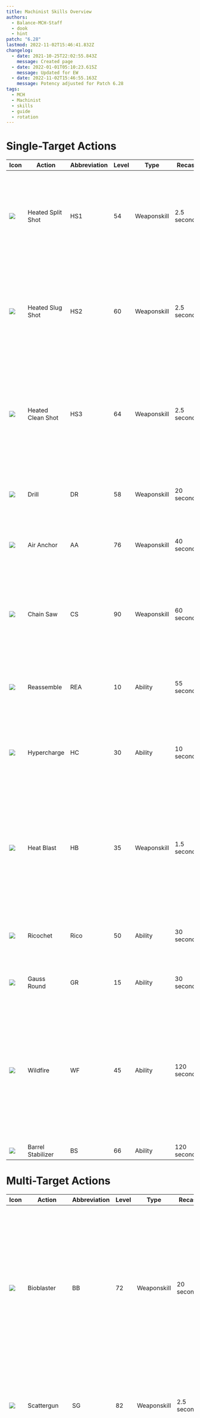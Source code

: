 ```yaml
---
title: Machinist Skills Overview
authors:
  - Balance-MCH-Staff
  - dook
  - hint
patch: "6.28"
lastmod: 2022-11-02T15:46:41.832Z
changelog:
  - date: 2021-10-25T22:02:55.843Z
    message: Created page
  - date: 2022-01-01T05:10:23.615Z
    message: Updated for EW
  - date: 2022-11-02T15:46:55.163Z
    message: Potency adjusted for Patch 6.28
tags:
  - MCH
  - Machinist
  - skills
  - guide
  - rotation
---
```

# Single-Target Actions

| Icon                                            | Action            | Abbreviation | Level | Type        | Recast      | Description                                                                                                                                                                         |
| ----------------------------------------------- | ----------------- | ------------ | ----- | ----------- | ----------- | ----------------------------------------------------------------------------------------------------------------------------------------------------------------------------------- |
| ![](https://xivapi.com/i/003000/003031_hr1.png) | Heated Split Shot | HS1          | 54    | Weaponskill | 2.5 seconds | The first skill in your main combo.  Delivers an attack with a potency of 200.  Generates 5 Heat. Upgraded from Split Shot.                                                         |
| ![](https://xivapi.com/i/003000/003032_hr1.png) | Heated Slug Shot  | HS2          | 60    | Weaponskill | 2.5 seconds | The second skill in your main combo. Delivers an attack with a combo potency of 280. Generates 5 Heat. Upgraded from Slug Shot.                                                     |
| ![](https://xivapi.com/i/003000/003033_hr1.png) | Heated Clean Shot | HS3          | 64    | Weaponskill | 2.5 seconds | The third skill in your main combo. Delivers an attack with a combo potency of 360. Generates 5 Heat and 10 Battery. Upgraded from Clean Shot.                                      |
| ![](https://xivapi.com/i/003000/003043_hr1.png) | Drill             | DR           | 58    | Weaponskill | 20 seconds  | Delivers an attack with a potency of 600.  Shares a recast timer with Bioblaster                                                                                                    |
| ![](https://xivapi.com/i/003000/003045_hr1.png) | Air Anchor        | AA           | 76    | Weaponskill | 40 seconds  | Delivers an attack with a potency of 600. Generates 20 Battery.                                                                                                                     |
| ![](https://xivapi.com/i/003000/003048_hr1.png) | Chain Saw         | CS           | 90    | Weaponskill | 60 seconds  | Delivers an attack with a potency of 600. Generates 20 Battery. Damage fall-off of 65% for all other enemies in a line to the target.                                               |
| ![](https://xivapi.com/i/003000/003022_hr1.png) | Reassemble        | REA          | 10    | Ability     | 55 seconds  | Guarantees the next weaponskill is a critical direct hit. Can hold up to 2 stacks.                                                                                                  |
| ![](https://xivapi.com/i/003000/003041_hr1.png) | Hypercharge       | HC           | 30    | Ability     | 10 seconds  | Enables the usage of Heat Blast. Buffs single-target weaponskills for the next 8 seconds. Costs 50 Heat.                                                                            |
| ![](https://xivapi.com/i/003000/003030_hr1.png) | Heat Blast        | HB           | 35    | Weaponskill | 1.5 seconds | Only usable under the effect of Hypercharge. Delivers an attack with a potency of 200. Reduces the cooldown of Gauss Round and Ricochet by 15 seconds each.                         |
| ![](https://xivapi.com/i/003000/003017_hr1.png) | Ricochet          | Rico         | 50    | Ability     | 30 seconds  | Delivers an attack with a potency of 120.  Damage fall-off of 50% for all other nearby enemies.                                                                                     |
| ![](https://xivapi.com/i/003000/003005_hr1.png) | Gauss Round       | GR           | 15    | Ability     | 30 seconds  | Delivers an attack with a potency of 120.                                                                                                                                           |
| ![](https://xivapi.com/i/003000/003018_hr1.png) | Wildfire          | WF           | 45    | Ability     | 120 seconds | Deals 240 potency for each weaponskill delivered over a duration of 10 seconds. Wildfire deals its damage when the timer ends.  Can be manually detonated early by using Detonator. |
| ![](https://xivapi.com/i/003000/003034_hr1.png) | Barrel Stabilizer | BS           | 66    | Ability     | 120 seconds | Generates 50 Heat.                                                                                                                                                                  |

# Multi-Target Actions

| Icon                                            | Action        | Abbreviation | Level | Type        | Recast      | Description                                                                                                                                                                                                                                                           |
| ----------------------------------------------- | ------------- | ------------ | ----- | ----------- | ----------- | --------------------------------------------------------------------------------------------------------------------------------------------------------------------------------------------------------------------------------------------------------------------- |
| ![](https://xivapi.com/i/003000/003044_hr1.png) | Bioblaster    | BB           | 72    | Weaponskill | 20 seconds  | Delivers an attack with a potency of 50 to all enemies in a cone in front of the player.  Also places a DoT on all enemies for 15 seconds which ticks for another 50 potency.  Full duration of Bioblaster is 300 potency on all enemies. Shares a recast with Drill. |
| ![](https://xivapi.com/i/003000/003046_hr1.png) | Scattergun    | SG           | 82    | Weaponskill | 2.5 seconds | Delivers an attack with a potency of 150 potency in a cone in front of the player. Generates 10 Heat.                                                                                                                                                                 |
| ![](https://xivapi.com/i/003000/003042_hr1.png) | Auto-Crossbow | ACB          | 52    | Weaponskill | 1.5 seconds | Only usable under the effect of Hypercharge.  Delivers an attack with a potency of 140 in a cone in front of the player.                                                                                                                                              |
| ![](https://xivapi.com/i/003000/003038_hr1.png) | Flamethrower  | FT           | 70    | Ability     | 60 seconds  | A channeled ability. Deals 80 potency once per second over 11 seconds.  Effect ends upon using another action or moving.                                                                                                                                              |

# Pet Actions

| Icon                                            | Action           | Abbreviation | Level | Type        | Recast      | Description                                                                                                                                                                                                                                                         |
| ----------------------------------------------- | ---------------- | ------------ | ----- | ----------- | ----------- | ------------------------------------------------------------------------------------------------------------------------------------------------------------------------------------------------------------------------------------------------------------------- |
| ![](https://xivapi.com/i/003000/003501_hr1.png) | Automaton Queen  | AQ           | 80    | Ability     | 6 seconds   | Summons your robot. While active, Queen will deal damage in the form of Arm Punches, Roller Dashes, Pile Bunker, and Crowned Collider. Duration is set to 12 seconds regardless of Battery at which she was summoned. Maximum potency is 2660 at 100 Battery gauge. |
| ![](https://xivapi.com/i/003000/003502_hr1.png) | Queen Overdrive  | QO           | 80    | Ability     | 15 seconds  | Commands Queen to perform Pile Bunker and Crowned Collider.                                                                                                                                                                                                         |
| ![](https://xivapi.com/i/003000/003504_hr1.png) | Arm Punch        | AP           | 80    | Weaponskill | 1.5 seconds | Melee distance attack dealing 240 potency at 100 maximum Battery gauge.                                                                                                                                                                                             |
| ![](https://xivapi.com/i/003000/003505_hr1.png) | Roller Dash      | RD           | 80    | Weaponskill | 3 seconds   | Gap closer dealing 480 potency at maximum Battery gauge.                                                                                                                                                                                                            |
| ![](https://xivapi.com/i/003000/003503_hr1.png) | Pile Bunker      | PB           | 80    | Weaponskill | \-          | Queen's first finisher. Delivers an attack of 680 potency at maximum Battery gauge.                                                                                                                                                                                 |
| ![](https://xivapi.com/i/003000/003047_hr1.png) | Crowned Collider | CC           | 90    | Ability     | \-          | Queen's second finisher. Delivers an attack of 780 potency at maximum Battery Gauge.                                                                                                                                                                                |

# Role Abilities/Support

| Icon                                            | Action       | Abbreviation | Level | Type    | Recast      | Description                                                                                                                           |
| ----------------------------------------------- | ------------ | ------------ | ----- | ------- | ----------- | ------------------------------------------------------------------------------------------------------------------------------------- |
| ![](https://xivapi.com/i/003000/003040_hr1.png) | Tactician    | Tact         | 56    | Ability | 90 seconds  | Reduces damage taken by self and nearby party members by 10% for 15 seconds. This can not be stacked with Troubadour or Shield Samba. |
| ![](https://xivapi.com/i/000000/000843_hr1.png) | Leg Graze    | \-           | 6     | Ability | 30 seconds  | Afflicts target with a 40% heavy.                                                                                                     |
| ![](https://xivapi.com/i/000000/000842_hr1.png) | Foot Graze   | \-           | 10    | Ability | 30 seconds  | Binds target for 10 seconds.                                                                                                          |
| ![](https://xivapi.com/i/000000/000848_hr1.png) | Head Graze   | \-           | 24    | Ability | 30 seconds  | Interrupt.                                                                                                                            |
| ![](https://xivapi.com/i/000000/000822_hr1.png) | Arm's Length | AL           | 32    | Ability | 120 seconds | Anti-knockback. Slows the target upon taking physical damage.                                                                         |
| ![](https://xivapi.com/i/000000/000821_hr1.png) | Second Wind  | SW           | 8     | Ability | 120 seconds | Regenerates HP worth 500 potency.                                                                                                     |
| ![](https://xivapi.com/i/000000/000844_hr1.png) | Peloton      | \-           | 20    | Ability | 5 seconds   | Increases movement speed for self and nearby party members.                                                                           |